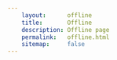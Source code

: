 ```yaml
---
    layout:      offline
    title:       Offline
    description: Offline page
    permalink:   offline.html
    sitemap:     false
---
```

